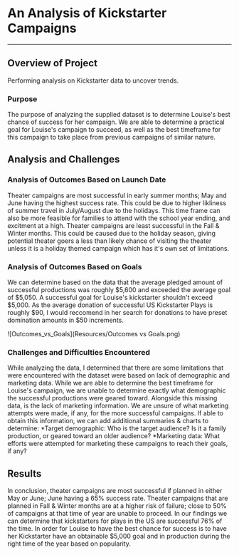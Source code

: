 # An Analysis of Kickstarter Campaigns

---

## Overview of Project
Performing analysis on Kickstarter data to uncover trends.
### Purpose
The purpose of analyzing the supplied dataset is to determine Louise's best chance of success for her campaign. We are able to determine a practical goal for Louise's campaign to succeed, as well as the best timeframe for this campaign to take place from previous campaigns of similar nature.
## Analysis and Challenges

### Analysis of Outcomes Based on Launch Date
Theater campaigns are most successful in early summer months; May and June having the highest success rate. This could be due to higher likliness of summer travel in July/August due to the holidays. This time frame can also be more feasible for families to attend with the school year ending, and excitment at a high.
Theater campaigns are least successful in the Fall & Winter months. This could be caused due to the holiday season, giving potential theater goers a less than likely chance of visiting the theater unless it is a holiday themed campaign which has it's own set of limitations.

### Analysis of Outcomes Based on Goals
We can determine based on the data that the average pledged amount of successful productions was roughly $5,600 and exceeded the average goal of $5,050. A successful goal for Louise's kickstarter shouldn't exceed $5,000. As the average donation of successful US Kickstarter Plays is roughly $90, I would reccomend in her search for donations to have preset domination amounts in $50 increments.

![Outcomes_vs_Goals](Resources/Outcomes vs Goals.png)

### Challenges and Difficulties Encountered
While analyzing the data, I determined that there are some limitations that were encountered with the dataset were based on lack of demographic and marketing data. While we are able to determine the best timeframe for Louise's campaign, we are unable to determine exactly what demographic the successful productions were geared toward. Alongside this missing data, is the lack of marketing information. We are unsure of what marketing attempts were made, if any, for the more successful campaigns. If able to obtain this information, we can add additional summaries & charts to determine:
*Target demographic: Who is the target audience? Is it a family production, or geared toward an older audience?
*Marketing data: What efforts were attempted for marketing these campaigns to reach their goals, if any?
## Results

In conclusion, theater campaigns are most successful if planned in either May or June; June having a 65% success rate. Theater campaigns that are planned in Fall & Winter months are at a higher risk of failure; close to 50% of campaigns at that time of year are unable to proceed. In our findings we can determine that kickstarters for plays in the US are successful 76% of the time. In order for Louise to have the best chance for success is to have her Kickstarter have an obtainable $5,000 goal and in production during the right time of the year based on popularity.




